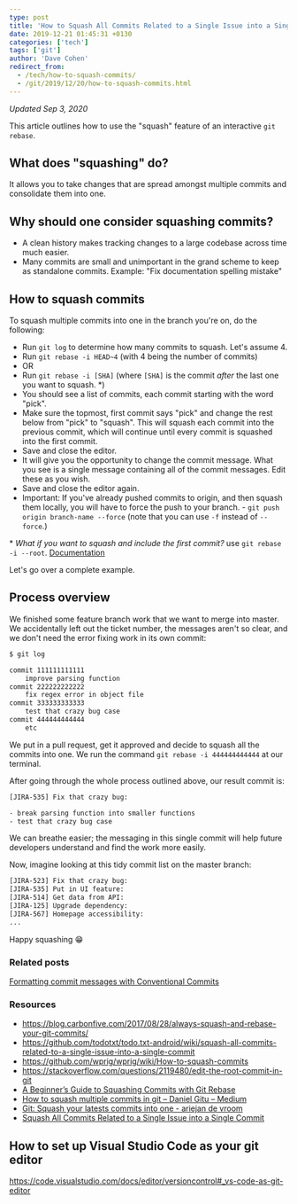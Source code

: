 ```yaml
---
type: post
title: 'How to Squash All Commits Related to a Single Issue into a Single Commit'
date: 2019-12-21 01:45:31 +0130
categories: ['tech']
tags: ['git']
author: 'Dave Cohen'
redirect_from:
  - /tech/how-to-squash-commits/
  - /git/2019/12/20/how-to-squash-commits.html
---
```


_Updated Sep 3, 2020_

This article outlines how to use the "squash" feature of an interactive `git rebase`.

## What does "squashing" do?

It allows you to take changes that are spread amongst multiple commits and consolidate them into one.

## Why should one consider squashing commits?

- A clean history makes tracking changes to a large codebase across time much easier.
- Many commits are small and unimportant in the grand scheme to keep as standalone commits. Example: "Fix documentation spelling mistake"

## How to squash commits

To squash multiple commits into one in the branch you're on, do the following:

- Run `git log` to determine how many commits to squash. Let's assume 4.
- Run `git rebase -i HEAD~4` (with 4 being the number of commits)
- OR
- Run `git rebase -i [SHA]` (where `[SHA]` is the commit _after_ the last one you want to squash. \*)
- You should see a list of commits, each commit starting with the word "pick".
- Make sure the topmost, first commit says "pick" and change the rest below from "pick" to "squash". This will squash each commit into the previous commit, which will continue until every commit is squashed into the first commit.
- Save and close the editor.
- It will give you the opportunity to change the commit message. What you see is a single message containing all of the commit messages. Edit these as you wish.
- Save and close the editor again.
- Important: If you've already pushed commits to origin, and then squash them locally, you will have to force the push to your branch. - `git push origin branch-name --force` (note that you can use `-f` instead of `--force`.)

\* _What if you want to squash and include the first commit?_ use `git rebase -i --root`. [Documentation](https://git-scm.com/docs/git-rebase#Documentation/git-rebase.txt---root)

Let's go over a complete example.

## Process overview

We finished some feature branch work that we want to merge into master. We accidentally left out the ticket number, the messages aren't so clear, and we don't need the error fixing work in its own commit:

```txt
$ git log

commit 111111111111
    improve parsing function
commit 222222222222
    fix regex error in object file
commit 333333333333
    test that crazy bug case
commit 444444444444
    etc
```

We put in a pull request, get it approved and decide to squash all the commits into one. We run the command `git rebase -i 444444444444` at our terminal.

After going through the whole process outlined above, our result commit is:

```txt
[JIRA-535] Fix that crazy bug:

- break parsing function into smaller functions
- test that crazy bug case
```

We can breathe easier; the messaging in this single commit will help future developers understand and find the work more easily.

Now, imagine looking at this tidy commit list on the master branch:

```txt
[JIRA-523] Fix that crazy bug:
[JIRA-535] Put in UI feature:
[JIRA-514] Get data from API:
[JIRA-125] Upgrade dependency:
[JIRA-567] Homepage accessibility:
...
```

Happy squashing 😁

### Related posts

[Formatting commit messages with Conventional Commits](/git-commit-format-squash)

### Resources

- <https://blog.carbonfive.com/2017/08/28/always-squash-and-rebase-your-git-commits/>
- <https://github.com/todotxt/todo.txt-android/wiki/squash-all-commits-related-to-a-single-issue-into-a-single-commit>
- <https://github.com/wprig/wprig/wiki/How-to-squash-commits>
- <https://stackoverflow.com/questions/2119480/edit-the-root-commit-in-git>
- [A Beginner’s Guide to Squashing Commits with Git Rebase](https://medium.com/@slamflipstrom/a-beginners-guide-to-squashing-commits-with-git-rebase-8185cf6e62ec)
- [How to squash multiple commits in git – Daniel Gitu – Medium](https://medium.com/@gitudaniel/how-to-squash-multiple-commits-in-git-58c22387c4ce)
- [Git: Squash your latests commits into one - ariejan de vroom](https://www.devroom.io/2011/07/05/git-squash-your-latests-commits-into-one/)
- [Squash All Commits Related to a Single Issue into a Single Commit](https://github.com/todotxt/todo.txt-android/wiki/Squash-All-Commits-Related-to-a-Single-Issue-into-a-Single-Commit)

## How to set up Visual Studio Code as your git editor

<https://code.visualstudio.com/docs/editor/versioncontrol#_vs-code-as-git-editor>
